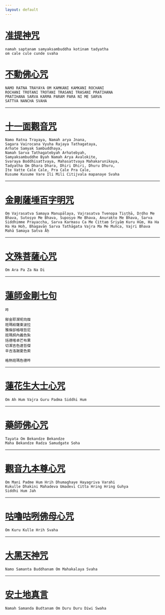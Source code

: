```yaml
---
layout: default
---
```


# [准提神咒](/cundhi-bodhisattva-mantra)

```
namah saptanam samyaksambuddha kotinam tadyatha
om cale cule cunde svaha
```


# [不動佛心咒](/akshobhya-mantra)

```
NAMO RATNA TRAYAYA OM KAMKANI KAMKANI ROCHANI
ROCHANI TROTANI TROTANI TRASANI TRASANI PRATIHANA
PRATIHANA SARVA KARMA PARAM PARA NI ME SARVA
SATTVA NANCHA SVAHA
```

---

# [十一面觀音咒](/arya-ekadasa-mukha-dharani)

```
Namo Ratna Trayaya, Namah arya Jnana,
Sagara Vairocana Vyuha Rajaya Tathagataya,
Arhate Samyak Sambuddhaya,
Namah Sarva Tathagatebyah Arhatebyah,
Samyaksambuddhe Byah Namah Arya Avalokite,
Svaraya Boddhisattvaya, Mahasattvaya Mahakarunikaya,
Tadyatha Om Dhara Dhara, Dhiri Dhiri, Dhuru Dhuru,
Ite Vatte Cale Cale, Pra Cale Pra Cale,
Kusume Kusume Vare Ili Mili Citijvala mapanaye Svaha
```

---

# [金剛薩埵百字明咒](/vajrasattva-mantra)

```
Oṃ Vajrasatva Samaya Manupālaya, Vajrasatva Tvenopa Tiṣṭḥā, Dṛḍho Me Bhava, Sutoṣyo Me Bhava, Supoṣyo Me Bhava, Anurakto Me Bhava, Sarva Siddhimme Prayaccha, Sarva Karmasu Ca Me Cittaṃ Śriyāṃ Kuru Hūṃ, Ha Ha Ha Ha Hoḥ, Bhagavān Sarva Tathāgata Vajra Ma Me Muñca, Vajri Bhava Mahā Samaya Satva Āḥ
```

---

# [文殊菩薩心咒](/manjushri-mantra)

```
Om Ara Pa Za Na Di
```

---

# [蓮師金剛七句](/seven-line-prayer-to-guru-rinpoche)

```
吽

鄔金耶潔呢向燦
班瑪給薩東波拉
雅燦卻格哦哲尼
班瑪炯內義色紮
括德喀卓芒布果
切潔吉色達哲傑
辛吉洛謝夏色索

格熱班瑪色德吽
```

---

# [蓮花生大士心咒](padmasambhava-guru-rinpoche-mantra)

```
Om Ah Hum Vajra Guru Padma Siddhi Hum
```

---

# [藥師佛心咒](/medicine-buddha-dharani)

```
Tayata Om Bekandze Bekandze
Maha Bekandze Radza Samudgate Soha
```

---

# [觀音九本尊心咒](/mantra-of-nine-deities)

```
Om Mani Padme Hum Hrih Dhumaghaye Hayagriva Varahi
Kukulle Dhakini Mahadeva Umadevi Citta Hring Hring Guhya
Siddhi Hum Jah
```

---

# [咕嚕咕咧佛母心咒](/kurukulle-mantra)

```
Om Kuru Kulle Hrih Svaha
```

---

# [大黑天神咒](/mahakala-mantra)

```
Namo Samanta Buddhanam Om Mahakalaya Svaha
```

---

# [安土地真言](/earth-god-mantra)

```
Namah Samanda Budtanam Om Duru Duru Diwi Swaha
```

